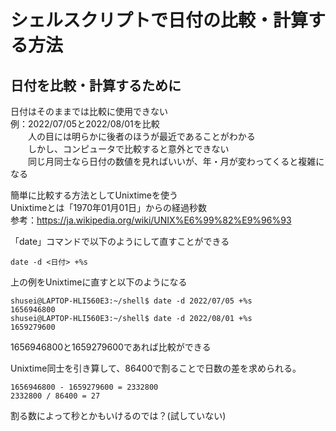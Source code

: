 # シェルスクリプトで日付の比較・計算する方法

## 日付を比較・計算するために
日付はそのままでは比較に使用できない  
例：2022/07/05と2022/08/01を比較  
　　人の目には明らかに後者のほうが最近であることがわかる  
　　しかし、コンピュータで比較すると意外とできない  
　　同じ月同士なら日付の数値を見ればいいが、年・月が変わってくると複雑になる  

簡単に比較する方法としてUnixtimeを使う  
Unixtimeとは「1970年01月01日」からの経過秒数  
参考：https://ja.wikipedia.org/wiki/UNIX%E6%99%82%E9%96%93  

「date」コマンドで以下のようにして直すことができる  
```
date -d <日付> +%s
```

上の例をUnixtimeに直すと以下のようになる
```
shusei@LAPTOP-HLI560E3:~/shell$ date -d 2022/07/05 +%s
1656946800
shusei@LAPTOP-HLI560E3:~/shell$ date -d 2022/08/01 +%s
1659279600
```
1656946800と1659279600であれば比較ができる  

Unixtime同士を引き算して、86400で割ることで日数の差を求められる。
```
1656946800 - 1659279600 = 2332800
2332800 / 86400 = 27
```
割る数によって秒とかもいけるのでは？(試していない)

